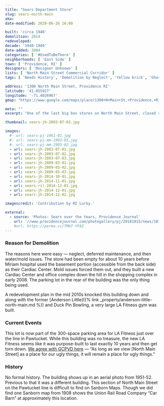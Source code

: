 ```yaml
---
title: "Sears Department Store"
slug: sears-north-main
aka:
date-modified: 2020-06-26 16:00

built: 'circa 1948'
demolition: 2014
redeveloped: 
decade: '1940-1949'
date-added: 2004
categories: [ '#UsedToBeThere' ]
neighborhoods: [ 'East Side' ]
town: [ 'Providence, RI' ]
designers: [ 'Designer Unknown' ]
lists: [ 'North Main Street Commercial Corridor' ]
tags: [ 'Needs History', 'Demolition by Neglect', 'Yellow brick', 'Ghost Signs' ]

address: '1300 North Main Street, Providence RI'
latitude: '41.855927'
longitude: '-71.4026967'
gmap: "https://www.google.com/maps/place/1300+N+Main+St,+Providence,+RI+02904"

meta: ""
excerpt: "One of the last big box stores on North Main Street, closed since the mid-to-late 90s. Demolished in 2014 to become infill for a parking lot."

thumbnail: sears-jh-2003-07-02.jpg

images:
  #- url: sears-pj-1961-01.jpg
  #- url: sears-pj-mm-1993-01.jpg
  #- url: sears-pj-mm-1993-02.jpg
  - url: sears-jh-2003-07-01.jpg
  - url: sears-jh-2003-07-02.jpg
  - url: sears-jh-2003-07-03.jpg
  - url: sears-jh-2009-03-01.jpg
  - url: sears-jh-2009-03-02.jpg
  - url: sears-jh-2009-03-03.jpg
  - url: sears-jh-2014-10-01.jpg
  - url: sears-jh-2014-11-01.jpg
  - url: sears-ril-2014-12-01.jpg
  - url: sears-jh-2014-12-01.jpg
  - url: sears-jh-2014-12-02.jpg

imagescredit: 'Contribution by RI Lurky.'

external:
  - source: 'Photos: Sears over the Years, Providence Journal'
    url: '//www.providencejournal.com/photogallery/pj/20181015/news/101509998/PH/1'
    #url: https://perma.cc/TMH7-YF8Z
---
```


### Reason for Demolition

The reasons here were easy — neglect, deferred maintenance, and then water/mold issues. The store had been empty for about 10 years before Miriam hospital used the basement portion (accessible from the back side) as their Cardiac Center. Mold issues forced them out, and they built a new Cardiac Center and office complex down the hill in the shopping complex in early 2008. The parking lot in the rear of the building was the only thing being used. 

A redevelopment plan in the mid 2010s knocked this building down and along with the former [Anderson Little]({% link _property/anderson-little-north-main.md %}) and Duck Pin Bowling, a very large LA Fitness gym was built. 


### Current Events

This lot is now part of the 300-space parking area for LA Fitness just over the line in Pawtucket. While this building was no treasure, the new LA Fitness seems like it was purpose-built to last exactly 10 years and then get torn down. [We agree with GCPVD here](//www.gcpvd.org/2014/04/16/the-further-suburbanization-of-north-main-street/) — “As long as we view [North Main Street] as a place for our ugly things, it will remain a place for ugly things.”


### History

No formal history. The building shows up in an aerial photo from 1951-52. Previous to that it was a different building. This section of North Main Street on the Pawtucket line is difficult to find on Sanborn Maps. Though we did find one Sanborn map from 1908 shows the Union Rail Road Company “Car Barn” at approximately this location. 
